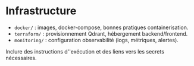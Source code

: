 # Infrastructure

- `docker/` : images, docker-compose, bonnes pratiques containerisation.
- `terraform/` : provisionnement Qdrant, hébergement backend/frontend.
- `monitoring/` : configuration observabilité (logs, métriques, alertes).

Inclure des instructions d''exécution et des liens vers les secrets nécessaires.

